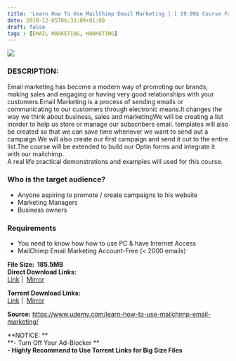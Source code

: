 ```yaml
---
title: 'Learn How To Use MailChimp Email Marketing | [ 19.99$ Course For Free ]'
date: 2018-12-05T06:33:00+01:00
draft: false
tags : [EMAIL MARKETING, MARKETING]
---
```


[![](https://1.bp.blogspot.com/-ScZqVf5EtyI/XAdh-5aPROI/AAAAAAAAAkU/DINUxXXuFZoaYpj_T4S84t7jdpjDlUw-gCLcBGAs/s640/Learn-How-To-Use-MailChimp-Email-Marketing.jpg)](https://1.bp.blogspot.com/-ScZqVf5EtyI/XAdh-5aPROI/AAAAAAAAAkU/DINUxXXuFZoaYpj_T4S84t7jdpjDlUw-gCLcBGAs/s1600/Learn-How-To-Use-MailChimp-Email-Marketing.jpg)

### DESCRIPTION:

Email marketing has become a modern way of promoting our brands, making sales and engaging or having very good relationships with your customers.Email Marketing is a process of sending emails or communicating to our customers through electronic means.It changes the way we think about business, sales and marketingWe will be creating a list inorder to help us store or manage our subscribers email. templates will also be created so that we can save time whenever we want to send out a campaign.We will also create our first campaign and send it out to the entire list.The course will be extended to build our Optin forms and integrate it with our mailchimp.  
A real life practical demonstrations and examples will used for this course.  

### Who is the target audience?

*   Anyone aspiring to promote / create campaigns to his website
*   Marketing Managers
*   Business owners

### Requirements

*   You need to know how how to use PC & have Internet Access
*   MailChimp Email Marketing Account-Free (< 2000 emails)

**File Size:  185.5MB**  
**Direct Download Links:**  
 [Link](http://turboagram.com/18521555/mailchimp-email-marketing-link1) |  [Mirror](http://turboagram.com/18521555/mailchimp-email-marketing-link2)  
  
**Torrent Download Links:**  
 [Link](http://turboagram.com/18521555/mailchimp-email-marketing-torrent1) |  [Mirror](http://turboagram.com/18521555/mailchimp-email-marketing-torrent2)  
  
**Source:** https://www.udemy.com/learn-how-to-use-mailchimp-email-marketing/  
  
**NOTICE: **  
**\- Turn Off Your Ad-Blocker **  
**\- Highly Recommend to Use Torrent Links for Big Size Files**